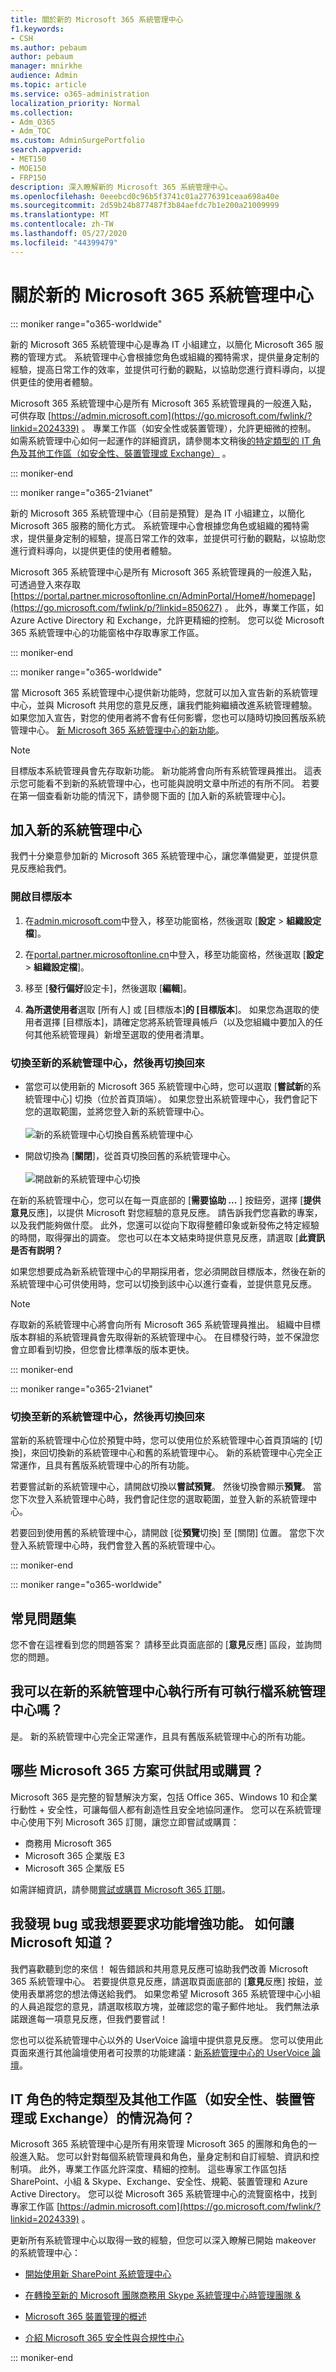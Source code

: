 ```yaml
---
title: 關於新的 Microsoft 365 系統管理中心
f1.keywords:
- CSH
ms.author: pebaum
author: pebaum
manager: mnirkhe
audience: Admin
ms.topic: article
ms.service: o365-administration
localization_priority: Normal
ms.collection:
- Adm_O365
- Adm_TOC
ms.custom: AdminSurgePortfolio
search.appverid:
- MET150
- MOE150
- FRP150
description: 深入瞭解新的 Microsoft 365 系統管理中心。
ms.openlocfilehash: 0eeebcd0c96b5f3741c01a2776391ceaa698a40e
ms.sourcegitcommit: 2d59b24b877487f3b84aefdc7b1e200a21009999
ms.translationtype: MT
ms.contentlocale: zh-TW
ms.lasthandoff: 05/27/2020
ms.locfileid: "44399479"
---
```

# <a name="about-the-new-microsoft-365-admin-center"></a>關於新的 Microsoft 365 系統管理中心

::: moniker range="o365-worldwide"

新的 Microsoft 365 系統管理中心是專為 IT 小組建立，以簡化 Microsoft 365 服務的管理方式。 系統管理中心會根據您角色或組織的獨特需求，提供量身定制的經驗，提高日常工作的效率，並提供可行動的觀點，以協助您進行資料導向，以提供更佳的使用者體驗。

Microsoft 365 系統管理中心是所有 Microsoft 365 系統管理員的一般進入點，可供存取 [https://admin.microsoft.com](https://go.microsoft.com/fwlink/?linkid=2024339) 。 專業工作區（如安全性或裝置管理），允許更細微的控制。 如需系統管理中心如何一起運作的詳細資訊，請參閱本文稍後[的特定類型的 IT 角色及其他工作區（如安全性、裝置管理或 Exchange）](#what-about-the-specific-types-of-it-roles-and-other-workspaces-like-security-device-management-or-exchange) 。

::: moniker-end

::: moniker range="o365-21vianet"

新的 Microsoft 365 系統管理中心（目前是預覽）是為 IT 小組建立，以簡化 Microsoft 365 服務的簡化方式。 系統管理中心會根據您角色或組織的獨特需求，提供量身定制的經驗，提高日常工作的效率，並提供可行動的觀點，以協助您進行資料導向，以提供更佳的使用者體驗。

Microsoft 365 系統管理中心是所有 Microsoft 365 系統管理員的一般進入點，可透過登入來存取 [https://portal.partner.microsoftonline.cn/AdminPortal/Home#/homepage](https://go.microsoft.com/fwlink/p/?linkid=850627) 。 此外，專業工作區，如 Azure Active Directory 和 Exchange，允許更精細的控制。 您可以從 Microsoft 365 系統管理中心的功能窗格中存取專家工作區。

::: moniker-end

::: moniker range="o365-worldwide"

當 Microsoft 365 系統管理中心提供新功能時，您就可以加入宣告新的系統管理中心，並與 Microsoft 共用您的意見反應，讓我們能夠繼續改進系統管理體驗。 如果您加入宣告，對您的使用者將不會有任何影響，您也可以隨時切換回舊版系統管理中心。
[新 Microsoft 365 系統管理中心的新功能](whats-new-in-preview.md)。
  
> [!NOTE]
> 目標版本系統管理員會先存取新功能。 新功能將會向所有系統管理員推出。 這表示您可能看不到新的系統管理中心，也可能與說明文章中所述的有所不同。 若要在第一個查看新功能的情況下，請參閱下面的 [加入新的系統管理中心]。 
    
## <a name="participate-in-the-new-admin-center"></a>加入新的系統管理中心
我們十分樂意參加新的 Microsoft 365 系統管理中心，讓您準備變更，並提供意見反應給我們。

### <a name="turn-on-targeted-release"></a>開啟目標版本

1. 在[admin.microsoft.com](https://admin.microsoft.com)中登入，移至功能窗格，然後選取 [**設定** \> **組織設定檔**]。

1. 在[portal.partner.microsoftonline.cn](https://go.microsoft.com/fwlink/p/?linkid=513813)中登入，移至功能窗格，然後選取 [**設定** \> **組織設定檔**]。

2. 移至 [**發行偏好**設定卡]，然後選取 [**編輯**]。 
    
3. **為所選使用者**選取 [所有人] 或 [目標版本]**的 [目標版本**]。 如果您為選取的使用者選擇 [目標版本]，請確定您將系統管理員帳戶（以及您組織中要加入的任何其他系統管理員）新增至選取的使用者清單。
    
### <a name="switch-to-the-new-admin-center-and-back-again"></a>切換至新的系統管理中心，然後再切換回來

- 當您可以使用新的 Microsoft 365 系統管理中心時，您可以選取 [**嘗試新**的系統管理中心] 切換（位於首頁頂端）。 如果您登出系統管理中心，我們會記下您的選取範圍，並將您登入新的系統管理中心。 <br/><br/>![新的系統管理中心切換自舊系統管理中心](../media/admin-center-toggle-off.png) 
  
- 開啟切換為 [**關閉**]，從首頁切換回舊的系統管理中心。 <br/><br/>![開啟新的系統管理中心切換](../media/admin-center-toggle-on.png)

在新的系統管理中心，您可以在每一頁底部的 [**需要協助 ...** ] 按鈕旁，選擇 [**提供意見**反應]，以提供 Microsoft 對您經驗的意見反應。 請告訴我們您喜歡的專案，以及我們能夠做什麼。 此外，您還可以從向下取得整體印象或新發佈之特定經驗的時間，取得彈出的調查。 您也可以在本文結束時提供意見反應，請選取 [**此資訊是否有説明？**
  
如果您想要成為新系統管理中心的早期採用者，您必須開啟目標版本，然後在新的系統管理中心可供使用時，您可以切換到該中心以進行查看，並提供意見反應。
  
> [!NOTE]
> 存取新的系統管理中心將會向所有 Microsoft 365 系統管理員推出。 組織中目標版本群組的系統管理員會先取得新的系統管理中心。 在目標發行時，並不保證您會立即看到切換，但您會比標準版的版本更快。 
  
::: moniker-end

::: moniker range="o365-21vianet"

### <a name="switch-to-the-new-admin-center-and-back-again"></a>切換至新的系統管理中心，然後再切換回來

當新的系統管理中心位於預覽中時，您可以使用位於系統管理中心首頁頂端的 [切換]，來回切換新的系統管理中心和舊的系統管理中心。 新的系統管理中心完全正常運作，且具有舊版系統管理中心的所有功能。

若要嘗試新的系統管理中心，請開啟切換以<b>嘗試預覽</b>。 然後切換會顯示<b>預覽</b>。 當您下次登入系統管理中心時，我們會記住您的選取範圍，並登入新的系統管理中心。

若要回到使用舊的系統管理中心，請開啟 [從<b>預覽</b>切換] 至 [關閉] 位置。 當您下次登入系統管理中心時，我們會登入舊的系統管理中心。

::: moniker-end

::: moniker range="o365-worldwide"

## <a name="frequently-asked-questions"></a>常見問題集

您不會在這裡看到您的問題答案？ 請移至此頁面底部的 [**意見**反應] 區段，並詢問您的問題。 
  
## <a name="can-i-do-everything-in-the-new-admin-center-that-i-can-do-in-the-old-admin-center"></a>我可以在新的系統管理中心執行所有可執行檔系統管理中心嗎？

是。 新的系統管理中心完全正常運作，且具有舊版系統管理中心的所有功能。
  
## <a name="which-microsoft-365-plans-are-available-to-trial-or-buy"></a>哪些 Microsoft 365 方案可供試用或購買？

Microsoft 365 是完整的智慧解決方案，包括 Office 365、Windows 10 和企業行動性 + 安全性，可讓每個人都有創造性且安全地協同運作。 您可以在系統管理中心使用下列 Microsoft 365 訂閱，讓您立即嘗試或購買：
  
- 商務用 Microsoft 365
- Microsoft 365 企業版 E3
- Microsoft 365 企業版 E5
    
如需詳細資訊，請參閱[嘗試或購買 Microsoft 365 訂閱](../commerce/try-or-buy-microsoft-365.md)。

## <a name="i-found-a-bug-or-i-want-to-request-a-feature-enhancement-how-do-i-let-microsoft-know"></a>我發現 bug 或我想要要求功能增強功能。 如何讓 Microsoft 知道？

我們喜歡聽到您的來信！ 報告錯誤和共用意見反應可協助我們改善 Microsoft 365 系統管理中心。 若要提供意見反應，請選取頁面底部的 [**意見**反應] 按鈕，並使用表單將您的想法傳送給我們。 如果您希望 Microsoft 365 系統管理中心小組的人員追蹤您的意見，請選取核取方塊，並確認您的電子郵件地址。 我們無法承諾跟進每一項意見反應，但我們要嘗試！ 
  
您也可以從系統管理中心以外的 UserVoice 論壇中提供意見反應。 您可以使用此頁面來進行其他論壇使用者可投票的功能建議：[新系統管理中心的 UserVoice 論壇](https://go.microsoft.com/fwlink/?linkid=2024994)。

## <a name="what-about-the-specific-types-of-it-roles-and-other-workspaces-like-security-device-management-or-exchange"></a>IT 角色的特定類型及其他工作區（如安全性、裝置管理或 Exchange）的情況為何？

Microsoft 365 系統管理中心是所有用來管理 Microsoft 365 的團隊和角色的一般進入點。 您可以針對每個系統管理員和角色，量身定制和自訂經驗、資訊和控制項。 此外，專業工作區允許深度、精細的控制。 這些專家工作區包括 SharePoint、小組 &amp; Skype、Exchange、安全性、規範、裝置管理和 Azure Active Directory。 您可以從 Microsoft 365 系統管理中心的流覽窗格中，找到專家工作區 [https://admin.microsoft.com](https://go.microsoft.com/fwlink/?linkid=2024339) 。
  
更新所有系統管理中心以取得一致的經驗，但您可以深入瞭解已開始 makeover 的系統管理中心：
  
- [開始使用新 SharePoint 系統管理中心](https://go.microsoft.com/fwlink/?linkid=2024186)
    
- [在轉換至新的 Microsoft 團隊商務用 Skype 系統管理中心時管理團隊 &amp;](https://go.microsoft.com/fwlink/?linkid=2024308)
    
- [Microsoft 365 裝置管理的概述](https://go.microsoft.com/fwlink/?linkid=2006262)
    
- [介紹 Microsoft 365 安全性與合規性中心](https://go.microsoft.com/fwlink/?linkid=2025413)

::: moniker-end
